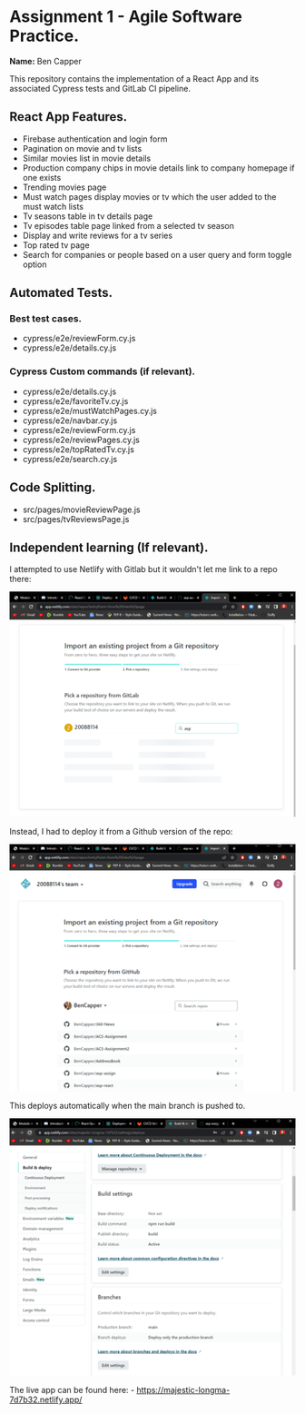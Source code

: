 # Assignment 1 - Agile Software Practice.

__Name:__ Ben Capper

This repository contains the implementation of a React App and its associated Cypress tests and GitLab CI pipeline.

## React App Features.
 
+ Firebase authentication and login form
+ Pagination on movie and tv lists
+ Similar movies list in movie details
+ Production company chips in movie details link to company homepage if one exists
+ Trending movies page
+ Must watch pages display movies or tv which the user added to the must watch lists
+ Tv seasons table in tv details page
+ Tv episodes table page linked from a selected tv season
+ Display and write reviews for a tv series 
+ Top rated tv page
+ Search for companies or people based on a user query and form toggle option

## Automated Tests.

### Best test cases.

+ cypress/e2e/reviewForm.cy.js
+ cypress/e2e/details.cy.js

### Cypress Custom commands (if relevant).

+ cypress/e2e/details.cy.js
+ cypress/e2e/favoriteTv.cy.js
+ cypress/e2e/mustWatchPages.cy.js
+ cypress/e2e/navbar.cy.js
+ cypress/e2e/reviewForm.cy.js
+ cypress/e2e/reviewPages.cy.js
+ cypress/e2e/topRatedTv.cy.js
+ cypress/e2e/search.cy.js

## Code Splitting.

+ src/pages/movieReviewPage.js
+ src/pages/tvReviewsPage.js

## Independent learning (If relevant).

I attempted to use Netlify with Gitlab but it wouldn't let me link to a repo there:

![](./images/norepo.png)

Instead, I had to deploy it from a Github version of the repo:

![](./images/repovisible.png)

This deploys automatically when the main branch is pushed to.

![](./images/autodeploy.png)

The live app can be found here:
    - https://majestic-longma-7d7b32.netlify.app/
